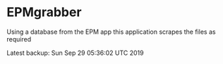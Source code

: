 # EPMgrabber
Using a database from the EPM app this application scrapes the files as required


Latest backup: Sun Sep 29 05:36:02 UTC 2019

